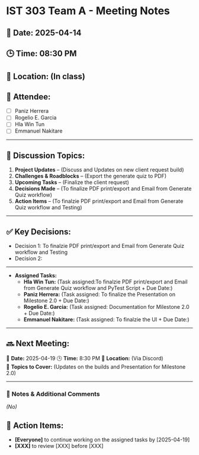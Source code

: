 # IST 303 Team A - Meeting Notes
## 📅 Date: 2025-04-14
## 🕒 Time: 08:30 PM
## 📍 Location: (In class)
## 🎯 Attendee:
- [ ] Paniz Herrera
- [ ] Rogelio E. Garcia
- [ ] Hla Win Tun
- [ ] Emmanuel Nakitare

---

## 📌 Discussion Topics:
1. **Project Updates** – (Discuss and Updates on new client request build)
2. **Challenges & Roadblocks** – (Export the generate quiz to PDF)
3. **Upcoming Tasks** – (Finalize the client request)
4. **Decisions Made** – (To finalize PDF print/export and Email from Generate Quiz workflow)
5. **Action Items** – (To finalzie PDF print/export and Email from Generate Quiz workflow and Testing)

---

## ✅ Key Decisions:
- Decision 1: To finalzie PDF print/export and Email from Generate Quiz workflow and Testing
- Decision 2: 

---

- **Assigned Tasks:**
  - **Hla Win Tun:** (Task assigned:To finalzie PDF print/export and Email from Generate Quiz workflow and PyTest Script + Due Date:)
  - **Paniz Herrera:** (Task assigned: To finalize the Presentation on Milestone 2.0 + Due Date:)
  - **Rogelio E. Garcia:** (Task assigned: Documentation for Milestone 2.0 + Due Date:)
  - **Emmanuel Nakitare:** (Task assigned: To finalzie the UI + Due Date:)

---

## 🔜 **Next Meeting:**
📅 **Date:** 2025-04-19
🕒 **Time:** 8:30 PM
📍 **Location:** (Via Discord)  
🎯 **Topics to Cover:** (Updates on the builds and Presentation for Milestone 2.0)

---

### 📌 **Notes & Additional Comments**
_(No)_

## 🚀 Action Items:
- **[Everyone]** to continue working on the assigned tasks by [2025-04-19]
- **[XXX]** to review [XXX] before [XXX]





